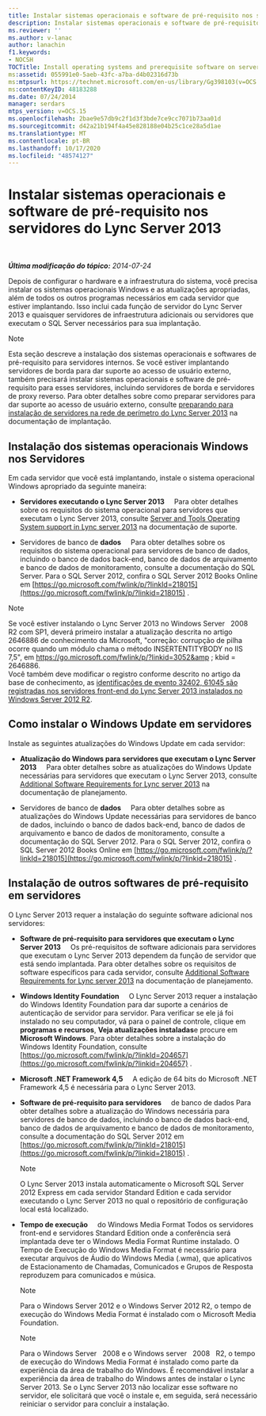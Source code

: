 ```yaml
---
title: Instalar sistemas operacionais e software de pré-requisito nos servidores
description: Instalar sistemas operacionais e software de pré-requisito nos servidores.
ms.reviewer: ''
ms.author: v-lanac
author: lanachin
f1.keywords:
- NOCSH
TOCTitle: Install operating systems and prerequisite software on servers
ms:assetid: 055991e0-5aeb-43fc-a7ba-d4b02316d73b
ms:mtpsurl: https://technet.microsoft.com/en-us/library/Gg398103(v=OCS.15)
ms:contentKeyID: 48183288
ms.date: 07/24/2014
manager: serdars
mtps_version: v=OCS.15
ms.openlocfilehash: 2bae9e57db9c2f1d3f3bde7ce9cc7071b73aa01d
ms.sourcegitcommit: d42a21b194f4a45e828188e04b25c1ce28a5d1ae
ms.translationtype: MT
ms.contentlocale: pt-BR
ms.lasthandoff: 10/17/2020
ms.locfileid: "48574127"
---
```

# <a name="install-operating-systems-and-prerequisite-software-on-servers-for-lync-server-2013"></a>Instalar sistemas operacionais e software de pré-requisito nos servidores do Lync Server 2013

<div data-xmlns="http://www.w3.org/1999/xhtml">

<div class="topic" data-xmlns="http://www.w3.org/1999/xhtml" data-msxsl="urn:schemas-microsoft-com:xslt" data-cs="https://msdn.microsoft.com/">

<div data-asp="https://msdn2.microsoft.com/asp">



</div>

<div id="mainSection">

<div id="mainBody">

<span> </span>

_**Última modificação do tópico:** 2014-07-24_

Depois de configurar o hardware e a infraestrutura do sistema, você precisa instalar os sistemas operacionais Windows e as atualizações apropriadas, além de todos os outros programas necessários em cada servidor que estiver implantando. Isso inclui cada função de servidor do Lync Server 2013 e quaisquer servidores de infraestrutura adicionais ou servidores que executam o SQL Server necessários para sua implantação.

<div>


> [!NOTE]
> Esta seção descreve a instalação dos sistemas operacionais e softwares de pré-requisito para servidores internos. Se você estiver implantando servidores de borda para dar suporte ao acesso de usuário externo, também precisará instalar sistemas operacionais e software de pré-requisito para esses servidores, incluindo servidores de borda e servidores de proxy reverso. Para obter detalhes sobre como preparar servidores para dar suporte ao acesso de usuário externo, consulte <A href="lync-server-2013-preparing-for-installation-of-servers-in-the-perimeter-network.md">preparando para instalação de servidores na rede de perímetro do Lync Server 2013</A> na documentação de implantação.



</div>

<div>

## <a name="install-windows-operating-systems-on-servers"></a>Instalação dos sistemas operacionais Windows nos Servidores

Em cada servidor que você está implantando, instale o sistema operacional Windows apropriado da seguinte maneira:

  - **Servidores executando o Lync Server 2013**     Para obter detalhes sobre os requisitos do sistema operacional para servidores que executam o Lync Server 2013, consulte [Server and Tools Operating System support in Lync server 2013](lync-server-2013-server-and-tools-operating-system-support.md) na documentação de suporte.

  - Servidores de banco de **dados**     Para obter detalhes sobre os requisitos do sistema operacional para servidores de banco de dados, incluindo o banco de dados back-end, banco de dados de arquivamento e banco de dados de monitoramento, consulte a documentação do SQL Server. Para o SQL Server 2012, confira o SQL Server 2012 Books Online em [https://go.microsoft.com/fwlink/p/?linkId=218015](https://go.microsoft.com/fwlink/p/?linkid=218015) .

<div>


> [!NOTE]
> Se você estiver instalando o Lync Server 2013 no Windows Server &nbsp; 2008 &nbsp; R2 com SP1, deverá primeiro instalar a atualização descrita no artigo 2646886 de conhecimento da Microsoft, "correção: corrupção de pilha ocorre quando um módulo chama o método INSERTENTITYBODY no IIS 7,5", em <A class=uri href="https://go.microsoft.com/fwlink/p/?linkid=3052%26kbid=2646886"> https://go.microsoft.com/fwlink/p/?linkid=3052&amp ; kbid = 2646886</A>.<BR>Você também deve modificar o registro conforme descrito no artigo da base de conhecimento, as <A href="https://go.microsoft.com/fwlink/p/?linkid=506893">identificações de evento 32402, 61045 são registradas nos servidores front-end do Lync Server 2013 instalados no Windows Server 2012 R2</A>.



</div>

</div>

<div>

## <a name="install-windows-update-on-servers"></a>Como instalar o Windows Update em servidores

Instale as seguintes atualizações do Windows Update em cada servidor:

  - **Atualização do Windows para servidores que executam o Lync Server 2013**     Para obter detalhes sobre as atualizações do Windows Update necessárias para servidores que executam o Lync Server 2013, consulte [Additional Software Requirements for Lync server 2013](lync-server-2013-additional-software-requirements.md) na documentação de planejamento.

  - Servidores de banco de **dados**     Para obter detalhes sobre as atualizações do Windows Update necessárias para servidores de banco de dados, incluindo o banco de dados back-end, banco de dados de arquivamento e banco de dados de monitoramento, consulte a documentação do SQL Server 2012. Para o SQL Server 2012, confira o SQL Server 2012 Books Online em [https://go.microsoft.com/fwlink/p/?linkId=218015](https://go.microsoft.com/fwlink/p/?linkid=218015) .

</div>

<div>

## <a name="install-other-prerequisite-software-on-servers"></a>Instalação de outros softwares de pré-requisito em servidores

O Lync Server 2013 requer a instalação do seguinte software adicional nos servidores:

  - **Software de pré-requisito para servidores que executam o Lync Server 2013**     Os pré-requisitos de software adicionais para servidores que executam o Lync Server 2013 dependem da função de servidor que está sendo implantada. Para obter detalhes sobre os requisitos de software específicos para cada servidor, consulte [Additional Software Requirements for Lync server 2013](lync-server-2013-additional-software-requirements.md) na documentação de planejamento.

  - **Windows Identity Foundation**     O Lync Server 2013 requer a instalação do Windows Identity Foundation para dar suporte a cenários de autenticação de servidor para servidor. Para verificar se ele já foi instalado no seu computador, vá para o painel de controle, clique em **programas e recursos**, **Veja atualizações instaladas**e procure em **Microsoft Windows**. Para obter detalhes sobre a instalação do Windows Identity Foundation, consulte [https://go.microsoft.com/fwlink/p/?linkId=204657](https://go.microsoft.com/fwlink/p/?linkid=204657) .

  - **Microsoft .NET Framework 4,5**     A edição de 64 bits do Microsoft .NET Framework 4,5 é necessária para o Lync Server 2013.

  - **Software de pré-requisito para servidores**     de banco de dados Para obter detalhes sobre a atualização do Windows necessária para servidores de banco de dados, incluindo o banco de dados back-end, banco de dados de arquivamento e banco de dados de monitoramento, consulte a documentação do SQL Server 2012 em [https://go.microsoft.com/fwlink/p/?linkId=218015](https://go.microsoft.com/fwlink/p/?linkid=218015) .
    
    <div>
    

    > [!NOTE]
    > O Lync Server 2013 instala automaticamente o Microsoft SQL Server 2012 Express em cada servidor Standard Edition e cada servidor executando o Lync Server 2013 no qual o repositório de configuração local está localizado.

    
    </div>

  - **Tempo de execução**     do Windows Media Format Todos os servidores front-end e servidores Standard Edition onde a conferência será implantada deve ter o Windows Media Format Runtime instalado. O Tempo de Execução do Windows Media Format é necessário para executar arquivos de Áudio do Windows Media (.wma), que aplicativos de Estacionamento de Chamadas, Comunicados e Grupos de Resposta reproduzem para comunicados e música.
    
    <div>
    

    > [!NOTE]
    > Para o Windows Server 2012 e o Windows Server 2012 R2, o tempo de execução do Windows Media Format é instalado com o Microsoft Media Foundation.

    
    </div>
    
    <div>
    

    > [!NOTE]
    > Para o Windows Server &nbsp; 2008 e o Windows server &nbsp; 2008 &nbsp; R2, o tempo de execução do Windows Media Format é instalado como parte da experiência da área de trabalho do Windows. É recomendável instalar a experiência da área de trabalho do Windows antes de instalar o Lync Server 2013. Se o Lync Server 2013 não localizar esse software no servidor, ele solicitará que você o instale e, em seguida, será necessário reiniciar o servidor para concluir a instalação.

    
    </div>

</div>

</div>

<span> </span>

</div>

</div>

</div>

